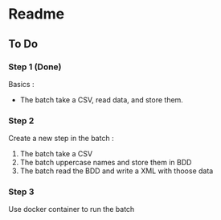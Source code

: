 # Readme

## To Do

### Step 1 (Done)

Basics :
- The batch take a CSV, read data, and store them.

### Step 2
Create a new step in the batch : 

1. The batch take a CSV
2. The batch uppercase names and store them in BDD
3. The batch read the BDD and write a XML with thoose data

### Step 3

Use docker container to run the batch
